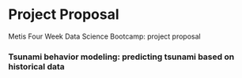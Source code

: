 # Project Proposal
 Metis Four Week Data Science Bootcamp: project proposal
### Tsunami behavior modeling: predicting tsunami based on historical data 
